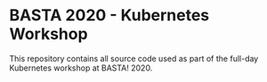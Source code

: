 # BASTA 2020 - Kubernetes Workshop

This repository contains all source code used as part of the full-day Kubernetes workshop at BASTA! 2020.

